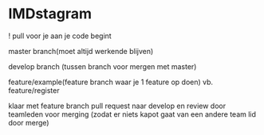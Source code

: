 # IMDstagram


! pull voor je aan je code begint

master branch(moet altijd werkende blijven)

develop branch (tussen branch voor mergen met master)

feature/example(feature branch waar je 1 feature op doen) vb. feature/register

klaar met feature branch pull request naar develop en review door teamleden voor merging (zodat er niets kapot gaat van een andere team lid door merge)

